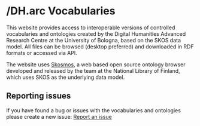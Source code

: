 # /DH.arc Vocabularies

This website provides access to interoperable versions of controlled vocabularies and ontologies created by the Digital Humanities Advanced Research Centre at the University of Bologna, based on the SKOS data model. All files can be browsed (desktop preferred) and downloaded in RDF formats or accessed via API. 

The website uses [Skosmos](http://skosmos.org), a web based open source ontology browser developed and released by the team at the National Library of Finland, which uses SKOS as the underlying data model. 

## Reporting issues

If you have found a bug or issues with the vocabularies and ontologies please create a new issue:
[Report an issue](https://github.com/laurentfintoni/dharc-skosmos/issues)
